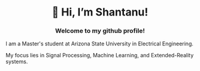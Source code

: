 # <div align=center> 👋 Hi, I’m Shantanu! </div>
### <div align=center> Welcome to my github profile! </div>

<!---
shantanupatne/shantanupatne is a ✨ special ✨ repository because its `README.md` (this file) appears on your GitHub profile.
You can click the Preview link to take a look at your changes.
--->
I am a Master's student at Arizona State University in Electrical Engineering. 

My focus lies in Signal Processing, Machine Learning, and Extended-Reality systems.
